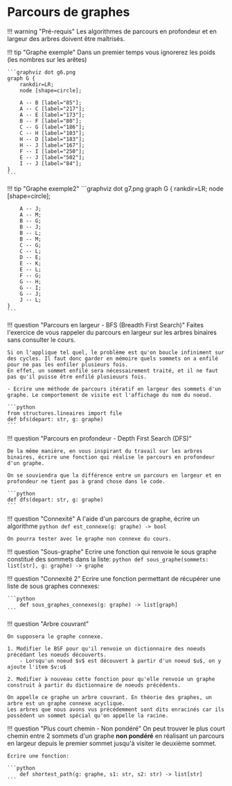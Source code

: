 # Parcours de graphes

!!! warning "Pré-requis"
    Les algorithmes de parcours en profondeur et en largeur des arbres doivent être maîtrisés.


!!! tip "Graphe exemple"
    Dans un premier temps vous ignorerez les poids (les nombres sur les arêtes)
    
    ```graphviz dot g6.png
    graph G {
        rankdir=LR;
        node [shape=circle];

        A -- B [label="85"];
        A -- C [label="217"];
        A -- E [label="173"];
        B -- F [label="80"];
        C -- G [label="186"];
        C -- H [label="103"];
        H -- D [label="183"];
        H -- J [label="167"];
        F -- I [label="250"];
        E -- J [label="502"];
        I -- J [label="84"];
    }
    ```

!!! tip "Graphe exemple2"
    ```graphviz dot g7.png
    graph G {
        rankdir=LR;
        node [shape=circle];

        A -- J;
        A -- M;
        B -- G;
        B -- J;
        B -- L;
        B -- M;
        C -- G;
        C -- L;
        D -- E;
        E -- K;
        E -- L;
        F -- G;
        G -- H;
        G -- I;
        G -- J;
        J -- L;
    }
    ```

!!! question "Parcours en largeur - BFS (Breadth First Search)"
    Faites l'exercice de vous rappeler du parcours en largeur sur les arbres binaires sans consulter le cours.

    Si on l'applique tel quel, le problème est qu'on boucle infiniment sur des cycles. Il faut donc garder en mémoire quels sommets on a enfilé pour ne pas les enfiler plusieurs fois.
    En effet, un sommet enfilé sera nécessairement traité, et il ne faut pas qu'il puisse être enfilé plusieuurs fois. 

    - Ecrire une méthode de parcours itératif en largeur des sommets d'un graphe. Le comportement de visite est l'affichage du nom du noeud.

    ```python
    from structures.lineaires import file
    def bfs(depart: str, g: graphe)
    ```


!!! question "Parcours en profondeur - Depth First Search (DFS)"

    De la même manière, en vous inspirant du travail sur les arbres binaires, écrire une fonction qui réalise le parcours en profondeur d'un graphe.

    On se souviendra que la différence entre un parcours en largeur et en profondeur ne tient pas à grand chose dans le code. 

    ```python
    def dfs(depart: str, g: graphe)
    ```



!!! question "Connexité"
    A l'aide d'un parcours de graphe, écrire un algorithme
    ```python
        def est_connexe(g: graphe) -> bool
    ```

    On pourra tester avec le graphe non connexe du cours.

!!! question "Sous-graphe"
    Ecrire une fonction qui renvoie le sous graphe constitué des sommets dans la liste:
    ```python
        def sous_graphe(sommets: list[str], g: graphe) -> graphe
    ```

!!! question "Connexité 2"
    Ecrire une fonction permettant de récupérer une liste de sous graphes connexes:

    ```python
        def sous_graphes_connexes(g: graphe) -> list[graph]
    ```

!!! question "Arbre couvrant"

    On supposera le graphe connexe.

    1. Modifier le BSF pour qu'il renvoie un dictionnaire des noeuds précédant les noeuds découverts.
        - Lorsqu'un noeud $v$ est découvert à partir d'un noeud $u$, on y ajoute l'item $v:u$  

    2. Modifier à nouveau cette fonction pour qu'elle renvoie un graphe construit à partir du dictionnaire de noeuds précédents.

    On appelle ce graphe un arbre couvrant. En théorie des graphes, un arbre est un graphe connexe acyclique.
    Les arbres que nous avons vus précédemment sont dits enracinés car ils possèdent un sommet spécial qu'on appelle la racine.


!!! question "Plus court chemin - Non pondéré"
    On peut trouver le plus court chemin entre 2 sommets d'un graphe **non pondéré** en réalisant un parcours en largeur depuis le premier sommet jusqu'à visiter le deuxième sommet.

    
    Ecrire une fonction:

    ```python
        def shortest_path(g: graphe, s1: str, s2: str) -> list[str]
    ```
